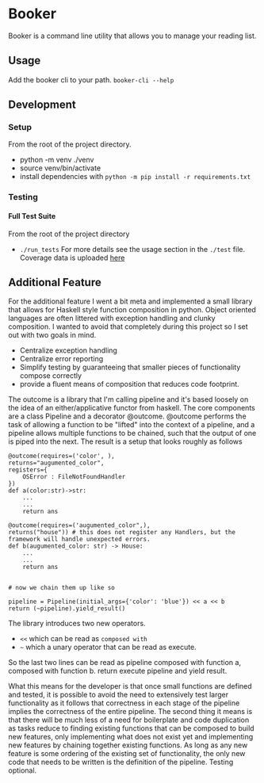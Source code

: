# Booker
Booker is a command line utility that allows you to manage your reading list.

## Usage
Add the booker cli to your path.
`booker-cli --help`

## Development
### Setup
From the root of the project directory.
- python -m venv ./venv
- source venv/bin/activate
- install dependencies with `python -m pip install -r requirements.txt`
### Testing
#### Full Test Suite
From the root of the project directory
- `./run_tests` 
For more details see the usage section in the `./test` file.
Coverage data is uploaded [here](https://app.codecov.io/gh/pfbyjy/booker)

## Additional Feature
For the additional feature I went a bit meta and implemented a small library
that allows for Haskell style function composition in python. Object oriented
languages are often littered with exception handling and clunky composition.
I wanted to avoid that completely during this project so I set out with two goals
in mind. 
- Centralize exception handling
- Centralize error reporting 
- Simplify testing by guaranteeing that smaller pieces of functionality compose correctly
- provide a fluent means of composition that reduces code footprint.

The outcome is a library that I'm calling pipeline and it's based loosely on the idea of 
an either/applicative functor from haskell. 
The core components are a class Pipeline and a decorator @outcome.
@outcome performs the task of allowing a function to be "lifted" into the context of a pipeline,
and a pipeline allows multiple functions to be chained, such that the output of one is piped into
the next. The result is a setup that looks roughly as follows

```
@outcome(requires=('color', ), 
returns="augumented_color",
registers={
	OSError : FileNotFoundHandler
})
def a(color:str)->str:
	...
	...
	return ans

@outcome(requires=('augumented_color",),
returns("house")) # this does not register any Handlers, but the framework will handle unexpected errors.
def b(augumented_color: str) -> House:
	...
	...
	return ans


# now we chain them up like so

pipeline = Pipeline(initial_args={'color': 'blue'}) << a << b
return (~pipeline).yield_result()
```

The library introduces two new operators. 
- `<<` which can be read as `composed with`
- `~` which a unary operator that can be read as execute.

So the last two lines can be read as pipeline composed with function a, composed with function b.
return execute pipeline and yield result.

What this means for the developer is that once small functions are defined and tested, it is possible
to avoid the need to extensively test larger functionality as it follows that correctness in each stage
of the pipeline implies the correctness of the entire pipeline. The second thing it means is that there 
will be much less of a need for boilerplate and code duplication as tasks reduce to finding existing
functions that can be composed to build new features, only implementing what does not exist yet and implementing
new features by chaining together existing functions. As long as any new feature is some ordering of the existing
set of functionality, the only new code that needs to be written is the definition of the pipeline. Testing optional.

